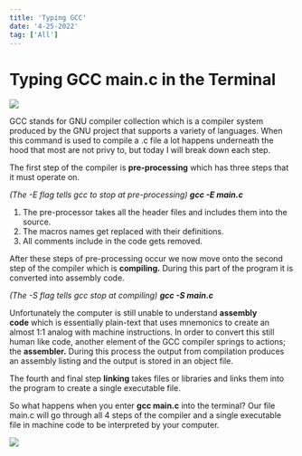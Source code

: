 ```yaml
---
title: 'Typing GCC'
date: '4-25-2022'
tag: ['All']
---
```


# Typing GCC main.c in the Terminal

![](https://miro.medium.com/max/1400/1*kgo7WVa7z1b3yEGUAOqW4w.jpeg)

GCC stands for GNU compiler collection which is a compiler system produced by the GNU project that supports a variety of languages. When this command is used to compile a .c file a lot happens underneath the hood that most are not privy to, but today I will break down each step.

The first step of the compiler is **pre-processing** which has three steps that it must operate on.

*(The -E flag tells gcc to stop at pre-processing)* **_gcc -E main.c_**

1.  The pre-processor takes all the header files and includes them into the source.
2.  The macros names get replaced with their definitions.
3.  All comments include in the code gets removed.

After these steps of pre-processing occur we now move onto the second step of the compiler which is **compiling.** During this part of the program it is converted into assembly code.

*(The -S flag tells gcc stop at compiling)* **_gcc -S main.c_**

Unfortunately the computer is still unable to understand **assembly code** which is essentially plain-text that uses mnemonics to create an almost 1:1 analog with machine instructions. In order to convert this still human like code, another element of the GCC compiler springs to actions; the **assembler.** During this process the output from compilation produces an assembly listing and the output is stored in an object file.

The fourth and final step **linking** takes files or libraries and links them into the program to create a single executable file.

So what happens when you enter **gcc main.c** into the terminal? Our file main.c will go through all 4 steps of the compiler and a single executable file in machine code to be interpreted by your computer.

![](https://miro.medium.com/max/1400/1*F-wEvvqlYRZOTxYj17M0-Q.jpeg)
